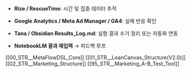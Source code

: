 - **Rize / RescueTime**: 시간 및 집중 데이터 추적
    
- **Google Analytics / Meta Ad Manager / GA4**: 실제 반응 확인
    
- **Tana / Obsidian Results_Log.md**: 실험 결과 수기 정리 또는 자동화 연동
    
- **NotebookLM 결과 재입력** → 피드백 루프

[[00_STR__MetaFlowDSL_Core]]
[[01_STR__LeanCanvas_Structure(V2.0)]]
[[02_STR__Marketing_Structure]]
[[95_STR__Marketing_A-B_Test_Tool]]
